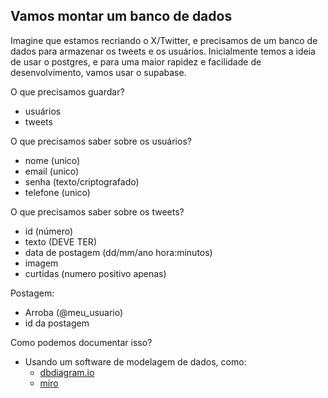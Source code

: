 ## Vamos montar um banco de dados

Imagine que estamos recriando o X/Twitter, e precisamos de um banco de dados para armazenar os tweets e os usuários.
Inicialmente temos a ideia de usar o postgres, e para uma maior rapidez e facilidade de desenvolvimento, vamos usar o supabase.

O que precisamos guardar?
- usuários
- tweets

O que precisamos saber sobre os usuários?
- nome (unico)
- email (unico)
- senha (texto/criptografado)
- telefone (unico)

O que precisamos saber sobre os tweets?
- id (número)
- texto (DEVE TER)
- data de postagem (dd/mm/ano hora:minutos)
- imagem
- curtidas (numero positivo apenas)

Postagem:
- Arroba (@meu_usuario)
- id da postagem

Como podemos documentar isso?
- Usando um software de modelagem de dados, como:
    - [dbdiagram.io](https://dbdiagram.io/home)
    - [miro](https://miro.com/app/dashboard/)

